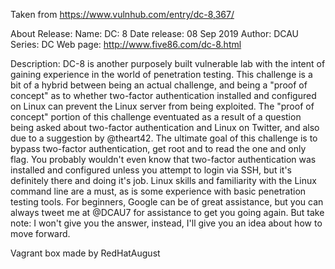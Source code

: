 Taken from https://www.vulnhub.com/entry/dc-8,367/ 

About Release:
    Name: DC: 8
    Date release: 08 Sep 2019
    Author: DCAU
    Series: DC
    Web page: http://www.five86.com/dc-8.html

Description:
    DC-8 is another purposely built vulnerable lab with the intent of gaining experience in the world of penetration testing.
    This challenge is a bit of a hybrid between being an actual challenge, and being a "proof of concept" as to whether two-factor authentication installed and configured on Linux can prevent the Linux server from being exploited.
    The "proof of concept" portion of this challenge eventuated as a result of a question being asked about two-factor authentication and Linux on Twitter, and also due to a suggestion by @theart42.
    The ultimate goal of this challenge is to bypass two-factor authentication, get root and to read the one and only flag.
    You probably wouldn't even know that two-factor authentication was installed and configured unless you attempt to login via SSH, but it's definitely there and doing it's job.
    Linux skills and familiarity with the Linux command line are a must, as is some experience with basic penetration testing tools.
    For beginners, Google can be of great assistance, but you can always tweet me at @DCAU7 for assistance to get you going again. But take note: I won't give you the answer, instead, I'll give you an idea about how to move forward.

Vagrant box made by RedHatAugust

